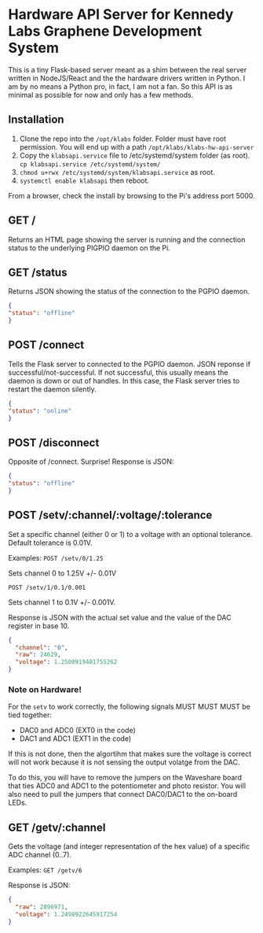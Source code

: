 # Hardware API Server for Kennedy Labs Graphene Development System

This is a tiny Flask-based server meant as a shim between the real server written in NodeJS/React and the the
hardware drivers written in Python. I am by no means a Python pro, in fact, I am not a fan. So this API is as minimal as possible for now
and only has a few methods.

## Installation
1. Clone the repo into the `/opt/klabs` folder. Folder must have root permission. You will end up
with a path `/opt/klabs/klabs-hw-api-server`
2. Copy the `klabsapi.service` file to /etc/systemd/system folder (as root). `cp klabsapi.service /etc/systemd/system/`
3. `chmod u+rwx /etc/systemd/system/klabsapi.service` as root.
4. `systemctl enable klabsapi` then reboot.

From a browser, check the install by browsing to the Pi's address port 5000.

## GET /
Returns an HTML page showing the server is running and the connection status to the underlying PIGPIO daemon on the Pi.

## GET /status
Returns JSON showing the status of the connection to the PGPIO daemon. 
```json
{
"status": "offline"
}
```

## POST /connect
Tells the Flask server to connected to the PGPIO daemon. JSON reponse if successful/not-successful. If not successful, this
usually means the daemon is down or out of handles. In this case, the Flask server tries to restart the daemon silently.
```json
{
"status": "online"
}
```

## POST /disconnect
Opposite of /connect. Surprise! Response is JSON:
```json
{
"status": "offline"
}
```

## POST /setv/:channel/:voltage/:tolerance
Set a specific channel (either 0 or 1) to a voltage with an optional tolerance. Default tolerance is 0.01V.

Examples:
`POST /setv/0/1.25`

Sets channel 0 to 1.25V +/- 0.01V

`POST /setv/1/0.1/0.001`

Sets channel 1 to 0.1V +/- 0.001V.

Response is JSON with the actual set value and the value of the DAC register in base 10.
```json
{
  "channel": "0",
  "raw": 24629,
  "voltage": 1.2500919401755262
}
```

### Note on Hardware!
For the `setv` to work correctly, the following signals MUST MUST MUST be tied together:
- DAC0 and ADC0 (EXT0 in the code)
- DAC1 and ADC1 (EXT1 in the code)

If this is not done, then the algortihm that makes sure the voltage is correct will not work because it is not
sensing the output volatge from the DAC.

To do this, you will have to remove the jumpers on the Waveshare board that ties ADC0 and ADC1 to the potentiometer and photo resistor. You will also need to pull the jumpers that
connect DAC0/DAC1 to the on-board LEDs.

## GET /getv/:channel
Gets the voltage (and integer representation of the hex value) of a specific ADC channel (0..7).

Examples:
`GET /getv/6`

Response is JSON:
```json
{
  "raw": 2096971,
  "voltage": 1.2498922645917254
}
```

